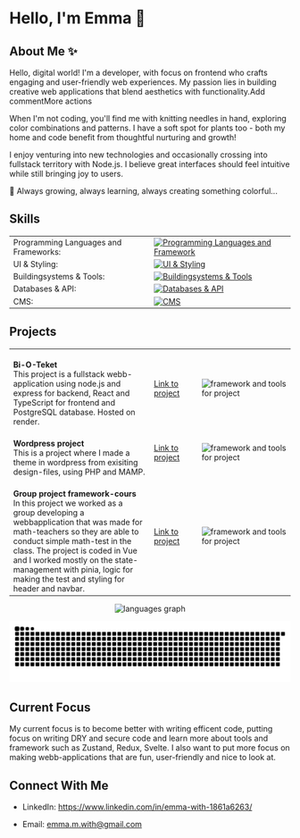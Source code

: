 # Hello, I'm Emma 👋


## About Me ✨

Hello, digital world! I'm a developer, with focus on frontend who crafts engaging and user-friendly web experiences. My passion lies in building creative web applications that blend aesthetics with functionality.Add commentMore actions



When I'm not coding, you'll find me with knitting needles in hand, exploring color combinations and patterns. I have a soft spot for plants too - both my home and code benefit from thoughtful nurturing and growth!



I enjoy venturing into new technologies and occasionally crossing into fullstack territory with Node.js. I believe great interfaces should feel intuitive while still bringing joy to users.



🌱 Always growing, always learning, always creating something colorful...



## Skills

<table>

  <tr>
    <td align="left" width="50%">
      Programming Languages and Frameworks:
    </td>
    <td align="left" width="50%">
      <a href="https://skillicons.dev">
        <img src="https://skillicons.dev/icons?i=ts,js,php,vue,react,nodejs,nextjs,express" alt="Programming Languages and Framework">
      </a>
    </td>
  </tr>
  <tr>
    <td align="left">
      UI & Styling:
    </td>
    <td align="left">
      <a href="https://skillicons.dev">
        <img src="https://skillicons.dev/icons?i=css,tailwind,figma,emotion,styledcomponents" alt=" UI & Styling">
      </a>
    </td>
  </tr>
  <tr>
    <td align="left">
      Buildingsystems & Tools:
    </td>
    <td align="left">
      <a href="https://skillicons.dev">
        <img src="https://skillicons.dev/icons?i=vite,git" alt="Buildingsystems & Tools">
      </a>
    </td>
  </tr>
  <tr>
    <td align="left">
      Databases & API:
    </td>
    <td align="left">
      <a href="https://skillicons.dev">
        <img src="https://skillicons.dev/icons?i=graphql,postgres,sqlite" alt="Databases & API">
      </a>
    </td>
  </tr>
  <tr>
      <tr>
    <td align="left">
     CMS:
    </td>
    <td align="left">
      <a href="https://skillicons.dev">
        <img src="https://skillicons.dev/icons?i=wordpress" alt="CMS">
      </a>
    </td>
  </tr>
</table>


## Projects

<table>
  <tr>
    <td align="left" width="50%">
        <br />
        <b>Bi-O-Teket</b>
      <br />
     This project is a fullstack webb-application using node.js and express for backend, React and TypeScript for frontend and PostgreSQL database. Hosted on render.</td>
      <td><a href="https://github.com/emmwi/Bioteket-Visuals">Link to project</a></td>
     <td>
       <img src="https://skillicons.dev/icons?i=postgres,react,ts,emotion,vite,express,nodejs,tailwind" alt="framework and tools for project">
    </td>
  </tr>
  <tr>
    <td align="left">
             <br />
        <b>Wordpress project</b>
      </a>
      <br />
      This is a project where I made a theme in wordpress from exisiting design-files, using PHP and MAMP.
    </td>
     <td> <a href="https://github.com/emmwi/Wordpress-school-project">Link to project</a></td>
    <td>
       <img src="https://skillicons.dev/icons?i=wordpress,php,mysql" alt="framework and tools for project">
    </td>
  </tr>
  <tr>
    <td align="left" width="50%">      
        <br />
        <b>Group project framework-cours</b>
      </a>
      <br />
      In this project we worked as a group developing a webbapplication that was made for math-teachers so they are able to conduct simple math-test in the class.
      The project is coded in Vue and I worked mostly on the state-management with pinia, logic for making the test and styling for header and navbar. 
    </td>
    <td><a href="https://github.com/emmwi/Group-Project-Vue">Link to project</a></td>
    <td>
       <img src="https://skillicons.dev/icons?i=vue,js" alt="framework and tools for project">
    </td>
  </tr>

</table>


<div align="center">
  <img src="https://github-readme-stats.vercel.app/api/top-langs?username=emmwi&locale=en&hide_title=false&layout=compact&card_width=320&langs_count=5&theme=dracula&hide_border=false&order=2" height="150" alt="languages graph"  />
</div>

![Snake animation](https://github.com/emmwi/emmwi/blob/output/github-contribution-grid-snake.svg)



## Current Focus

My current focus is to become better with writing efficent code, putting focus on writing DRY and secure code and learn more about tools and framework such as Zustand, Redux, Svelte. I also want to put more focus on making webb-applications that are fun, user-friendly and nice to look at.



## Connect With Me

- LinkedIn: https://www.linkedin.com/in/emma-with-1861a6263/

- Email: emma.m.with@gmail.com



